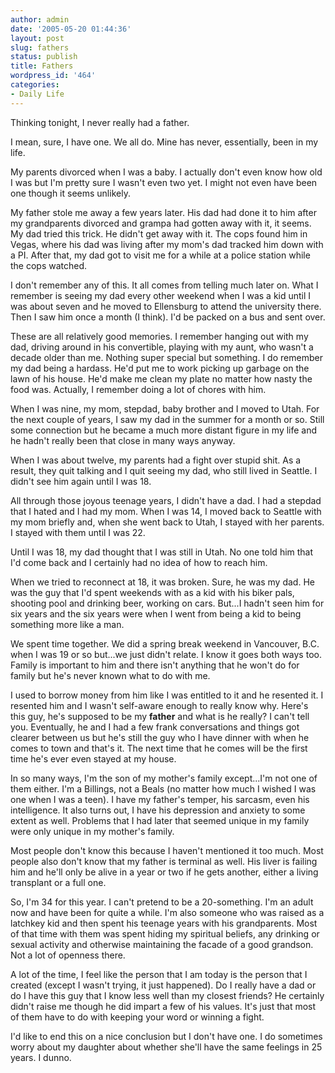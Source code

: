```yaml
---
author: admin
date: '2005-05-20 01:44:36'
layout: post
slug: fathers
status: publish
title: Fathers
wordpress_id: '464'
categories:
- Daily Life
---
```


Thinking tonight, I never really had a father.

I mean, sure, I have one. We all do. Mine has never, essentially, been
in my life.

My parents divorced when I was a baby. I actually don't even know how
old I was but I'm pretty sure I wasn't even two yet. I might not even
have been one though it seems unlikely.

My father stole me away a few years later. His dad had done it to him
after my grandparents divorced and grampa had gotten away with it, it
seems. My dad tried this trick. He didn't get away with it. The cops
found him in Vegas, where his dad was living after my mom's dad tracked
him down with a PI. After that, my dad got to visit me for a while at a
police station while the cops watched.

I don't remember any of this. It all comes from telling much later on.
What I remember is seeing my dad every other weekend when I was a kid
until I was about seven and he moved to Ellensburg to attend the
university there. Then I saw him once a month (I think). I'd be packed
on a bus and sent over.

These are all relatively good memories. I remember hanging out with my
dad, driving around in his convertible, playing with my aunt, who wasn't
a decade older than me. Nothing super special but something. I do
remember my dad being a hardass. He'd put me to work picking up garbage
on the lawn of his house. He'd make me clean my plate no matter how
nasty the food was. Actually, I remember doing a lot of chores with him.

When I was nine, my mom, stepdad, baby brother and I moved to Utah. For
the next couple of years, I saw my dad in the summer for a month or so.
Still some connection but he became a much more distant figure in my
life and he hadn't really been that close in many ways anyway.

When I was about twelve, my parents had a fight over stupid shit. As a
result, they quit talking and I quit seeing my dad, who still lived in
Seattle. I didn't see him again until I was 18.

All through those joyous teenage years, I didn't have a dad. I had a
stepdad that I hated and I had my mom. When I was 14, I moved back to
Seattle with my mom briefly and, when she went back to Utah, I stayed
with her parents. I stayed with them until I was 22.

Until I was 18, my dad thought that I was still in Utah. No one told him
that I'd come back and I certainly had no idea of how to reach him.

When we tried to reconnect at 18, it was broken. Sure, he was my dad. He
was the guy that I'd spent weekends with as a kid with his biker pals,
shooting pool and drinking beer, working on cars. But...I hadn't seen
him for six years and the six years were when I went from being a kid to
being something more like a man.

We spent time together. We did a spring break weekend in Vancouver, B.C.
when I was 19 or so but...we just didn't relate. I know it goes both
ways too. Family is important to him and there isn't anything that he
won't do for family but he's never known what to do with me.

I used to borrow money from him like I was entitled to it and he
resented it. I resented him and I wasn't self-aware enough to really
know why. Here's this guy, he's supposed to be my **father** and what is
he really? I can't tell you. Eventually, he and I had a few frank
conversations and things got clearer between us but he's still the guy
who I have dinner with when he comes to town and that's it. The next
time that he comes will be the first time he's ever even stayed at my
house.

In so many ways, I'm the son of my mother's family except...I'm not one
of them either. I'm a Billings, not a Beals (no matter how much I wished
I was one when I was a teen). I have my father's temper, his sarcasm,
even his intelligence. It also turns out, I have his depression and
anxiety to some extent as well. Problems that I had later that seemed
unique in my family were only unique in my mother's family.

Most people don't know this because I haven't mentioned it too much.
Most people also don't know that my father is terminal as well. His
liver is failing him and he'll only be alive in a year or two if he gets
another, either a living transplant or a full one.

So, I'm 34 for this year. I can't pretend to be a 20-something. I'm an
adult now and have been for quite a while. I'm also someone who was
raised as a latchkey kid and then spent his teenage years with his
grandparents. Most of that time with them was spent hiding my spiritual
beliefs, any drinking or sexual activity and otherwise maintaining the
facade of a good grandson. Not a lot of openness there.

A lot of the time, I feel like the person that I am today is the person
that I created (except I wasn't trying, it just happened). Do I really
have a dad or do I have this guy that I know less well than my closest
friends? He certainly didn't raise me though he did impart a few of his
values. It's just that most of them have to do with keeping your word or
winning a fight.

I'd like to end this on a nice conclusion but I don't have one. I do
sometimes worry about my daughter about whether she'll have the same
feelings in 25 years. I dunno.
